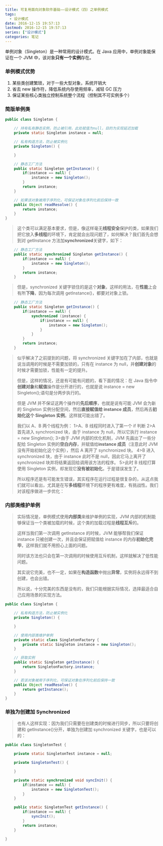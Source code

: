 ```yaml
---
title: 可复用面向对象软件基础——设计模式（四）之单例模式
tags:
  - 设计模式
date: 2016-12-15 19:57:13
lastmod: 2016-12-15 19:57:13
series: ["设计模式"]
categories: 笔记
---
```


单例对象（Singleton）是一种常用的设计模式。在 Java 应用中，单例对象能保证在一个 JVM 中，该对象**只有一个实例**存在。

<!--more-->

### 单例模式优势

1.  某些类创建繁琐，对于一些大型对象，系统开销大
2.  省去 new 操作符，降低系统内存使用频率，减轻 GC 压力
3.  保证某些核心类独立控制系统整个流程（控制其不可实例多个）

### 简版单例类

```java
public class Singleton {

	// 持有私有静态实例，防止被引用，此处赋值为null，目的为实现延迟加载
	private static Singleton instance = null;

	// 私有构造方法，防止被实例化
	private Singleton() {

	}

	// 静态工厂方法
	public static Singleton getInstance() {
		if(instance == null) {
			instance = new Singleton();
		}
		return instance;
	}

	// 如果该对象被用于序列化，可保证对象在序列化前后保持一致
	public Object readResolve() {
		return instance;
	}
}
```

> 这个类可以满足基本要求，但是，像这样毫无**线程安全**保护的类，如果我们把它放入**多线程**的环境下，肯定就会出现问题了，如何解决？我们首先会想到对 getInstance 方法加**synchronized**关键字，如下：

```java
	// 静态工厂方法
	public static synchronized Singleton getInstance() {
		if(instance == null) {
			instance = new Singleton();
		}
		return instance;
	}
```

> 但是，synchronized 关键字锁住的是这个**对象**，这样的用法，在**性能**上会有所**下降**，因为每次调用 getInstance()，都要对对象上锁。

```java
	// 静态工厂方法
	public static Singleton getInstance() {
		if(instance == null) {
			synchronized (instance) {
				if(instance == null) {
					instance = new Singleton();
				}
			}
		}
		return instance;
	}
```

> 似乎解决了之前提到的问题，将 synchronized 关键字加在了内部，也就是说当调用的时候是不需要加锁的，只有在 instance 为 null，并**创建对象**的时候才需要加锁，性能有一定的提升。
>
> 但是，这样的情况，还是有可能有问题的，看下面的情况：在 Java 指令中**创建对象**和**赋值**操作是分开进行的，也就是说 instance = new Singleton();语句是分两步执行的。
>
> 但是 JVM 并不保证这两个操作的**先后顺序**，也就是说有可能 JVM 会为新的 Singleton 实例分配空间，然后**直接赋值给 instance 成员**，然后再去**初始化这个 Singleton 实例**。这样就可能出错了。
>
> 我们以 A、B 两个线程为例：
> 1>A、B 线程同时进入了第一个 if 判断
> 2>A 首先进入 synchronized 块，由于 instance 为 null，所以它执行 instance = new Singleton();
> 3>由于 JVM 内部的优化机制，JVM 先画出了一些分配给 Singleton 实例的**空白内存**，并赋值给**instance 成员**（注意此时 JVM 没有开始初始化这个实例），然后 A 离开了 synchronized 块。
> 4>B 进入 synchronized 块，由于 instance 此时不是 null，因此它马上离开了 synchronized 块并将结果返回给调用该方法的程序。
> 5>此时 B 线程打算使用 Singleton 实例，却发现它**没有被初始化**，于是错误发生了。
>
> 所以程序还是有可能发生错误，其实程序在运行过程是很复杂的，从这点我们就可以看出，尤其是在写**多线程**环境下的程序更有难度，有挑战性。我们对该程序做进一步优化：

### 内部类维护单例

> 实际情况是，单例模式使用**内部类**来维护单例的实现，JVM 内部的机制能够保证当一个类被加载的时候，这个类的加载过程是**线程互斥**的。
>
> 这样当我们第一次调用 getInstance 的时候，JVM 能够帮我们保证 instance 只被创建一次，并且会保证把赋值给 instance 的内存**初始化完毕**，这样我们就不用担心上面的问题。
>
> 同时该方法也只会在第一次调用的时候使用互斥机制，这样就解决了低性能问题。
>
> 其实说它完美，也不一定，如果在**构造函数**中抛出**异常**，实例将永远得不到创建，也会出错。
>
> 所以说，十分完美的东西是没有的，我们只能根据实际情况，选择最适合自己应用场景的实现方法。

```java
public class Singleton {

	// 私有构造方法，防止被实例化
	private Singleton() {

	}

	// 使用内部类维护单例
	private static class SingletonFactory {
		private static Singleton instance = new Singleton();
	}

	// 获取实例
	public static Singleton getInstance() {
		return SingletonFactory.instance;
	}

	// 若该对象被用于序列化，可保证对象在序列化前后保持一致
	public Object readResolve() {
		return getInstance();
	}
}
```

### 单独为创建加 Synchronized

> 也有人这样实现：因为我们只需要在创建类的时候进行同步，所以只要将创建和 getInstance()分开，单独为创建加 synchronized 关键字，也是可以的：

```java
public class SingletonTest {

	private static SingletonTest instance = null;

	private SingletonTest() {

	}

	private static synchronized void syncInit() {
		if(instance == null) {
			instance = new SingletonTest();
		}
	}

	public static SingletonTest getInstance() {
		if(instance == null) {
			syncInit();
		}
		return instance;
	}

}
```

